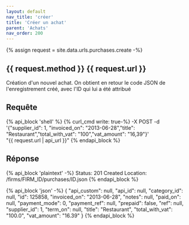 ```yaml
---
layout: default
nav_title: 'créer'
title: 'Créer un achat'
parent: 'Achats'
nav_order: 200
---
```

{% assign request = site.data.urls.purchases.create -%}
## {{ request.method }} {{ request.url }}

Création d'un nouvel achat. On obtient en retour le code JSON de l'enregistrement créé, avec l'ID qui lui a été attribué

## Requête

{% api_block 'shell' %}
{% curl_cmd write: true-%}
-X POST -d '{"supplier_id": 1, "invoiced_on": "2013-06-28","title": "Restaurant","total_with_vat": "100","vat_amount": "16,39"}' \
"{{ request.url | api_url }}"
{% endapi_block %}

## Réponse

{% api_block 'plaintext' -%}
Status: 201 Created
Location: /firms/FIRM_ID/purchases/ID.json
{% endapi_block %}

{% api_block 'json' -%}
{
  "api_custom": null,
  "api_id": null,
  "category_id": null,
  "id": 125858,
  "invoiced_on": "2013-06-28",
  "notes": null,
  "paid_on": null,
  "payment_mode": 0,
  "payment_ref": null,
  "prepaid": false,
  "ref": null,
  "supplier_id": 1,
  "term_on": null,
  "title": "Restaurant",
  "total_with_vat": "100.0",
  "vat_amount": "16.39"
}
{% endapi_block %}
